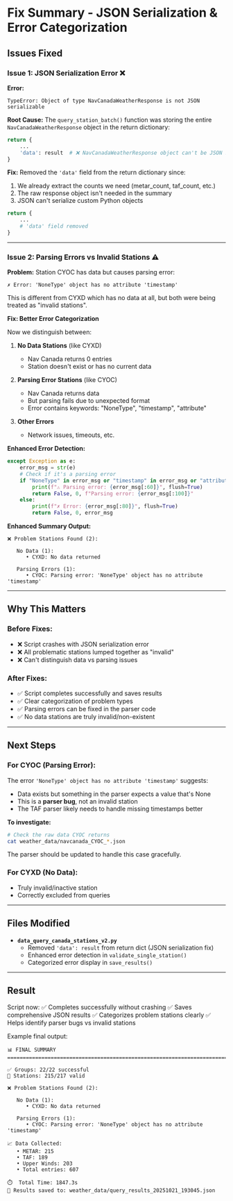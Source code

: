 # Fix Summary - JSON Serialization & Error Categorization

## Issues Fixed

### Issue 1: JSON Serialization Error ❌
**Error:**
```
TypeError: Object of type NavCanadaWeatherResponse is not JSON serializable
```

**Root Cause:**
The `query_station_batch()` function was storing the entire `NavCanadaWeatherResponse` object in the return dictionary:
```python
return {
    ...
    'data': result  # ❌ NavCanadaWeatherResponse object can't be JSON serialized
}
```

**Fix:**
Removed the `'data'` field from the return dictionary since:
1. We already extract the counts we need (metar_count, taf_count, etc.)
2. The raw response object isn't needed in the summary
3. JSON can't serialize custom Python objects

```python
return {
    ...
    # 'data' field removed
}
```

---

### Issue 2: Parsing Errors vs Invalid Stations ⚠️

**Problem:**
Station CYOC has data but causes parsing error:
```
✗ Error: 'NoneType' object has no attribute 'timestamp'
```

This is different from CYXD which has no data at all, but both were being treated as "invalid stations".

**Fix: Better Error Categorization**

Now we distinguish between:

1. **No Data Stations** (like CYXD)
   - Nav Canada returns 0 entries
   - Station doesn't exist or has no current data

2. **Parsing Error Stations** (like CYOC)
   - Nav Canada returns data
   - But parsing fails due to unexpected format
   - Error contains keywords: "NoneType", "timestamp", "attribute"

3. **Other Errors**
   - Network issues, timeouts, etc.

**Enhanced Error Detection:**
```python
except Exception as e:
    error_msg = str(e)
    # Check if it's a parsing error
    if "NoneType" in error_msg or "timestamp" in error_msg or "attribute" in error_msg:
        print(f"⚠️ Parsing error: {error_msg[:60]}", flush=True)
        return False, 0, f"Parsing error: {error_msg[:100]}"
    else:
        print(f"✗ Error: {error_msg[:80]}", flush=True)
        return False, 0, error_msg
```

**Enhanced Summary Output:**
```
❌ Problem Stations Found (2):

   No Data (1):
      • CYXD: No data returned

   Parsing Errors (1):
      • CYOC: Parsing error: 'NoneType' object has no attribute 'timestamp'
```

---

## Why This Matters

### Before Fixes:
- ❌ Script crashes with JSON serialization error
- ❌ All problematic stations lumped together as "invalid"
- ❌ Can't distinguish data vs parsing issues

### After Fixes:
- ✅ Script completes successfully and saves results
- ✅ Clear categorization of problem types
- ✅ Parsing errors can be fixed in the parser code
- ✅ No data stations are truly invalid/non-existent

---

## Next Steps

### For CYOC (Parsing Error):
The error `'NoneType' object has no attribute 'timestamp'` suggests:
- Data exists but something in the parser expects a value that's None
- This is a **parser bug**, not an invalid station
- The TAF parser likely needs to handle missing timestamps better

**To investigate:**
```bash
# Check the raw data CYOC returns
cat weather_data/navcanada_CYOC_*.json
```

The parser should be updated to handle this case gracefully.

### For CYXD (No Data):
- Truly invalid/inactive station
- Correctly excluded from queries

---

## Files Modified

- **`data_query_canada_stations_v2.py`**
  - Removed `'data': result` from return dict (JSON serialization fix)
  - Enhanced error detection in `validate_single_station()`
  - Categorized error display in `save_results()`

---

## Result

Script now:
✅ Completes successfully without crashing
✅ Saves comprehensive JSON results
✅ Categorizes problem stations clearly
✅ Helps identify parser bugs vs invalid stations

Example final output:
```
📊 FINAL SUMMARY
================================================================================

✅ Groups: 22/22 successful
📍 Stations: 215/217 valid

❌ Problem Stations Found (2):

   No Data (1):
      • CYXD: No data returned

   Parsing Errors (1):
      • CYOC: Parsing error: 'NoneType' object has no attribute 'timestamp'

📈 Data Collected:
   • METAR: 215
   • TAF: 189
   • Upper Winds: 203
   • Total entries: 607

⏱️  Total Time: 1847.3s
📄 Results saved to: weather_data/query_results_20251021_193045.json
```
